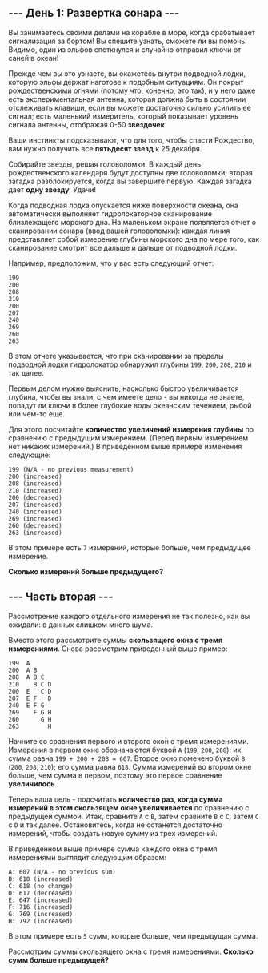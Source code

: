 ## --- День 1: Развертка сонара ---

Вы занимаетесь своими делами на корабле в море, когда срабатывает сигнализация за бортом! Вы спешите узнать, сможете ли вы помочь. Видимо, один из эльфов споткнулся и случайно отправил ключи от саней в океан!

Прежде чем вы это узнаете, вы окажетесь внутри подводной лодки, которую эльфы держат наготове к подобным ситуациям. Он покрыт рождественскими огнями (потому что, конечно, это так), и у него даже есть экспериментальная антенна, которая должна быть в состоянии отслеживать клавиши, если вы можете достаточно сильно усилить ее сигнал; есть маленький измеритель, который показывает уровень сигнала антенны, отображая 0-50 **звездочек**.

Ваши инстинкты подсказывают, что для того, чтобы спасти Рождество, вам нужно получить все **пятьдесят звезд** к 25 декабря.

Собирайте звезды, решая головоломки. В каждый день рождественского календаря будут доступны две головоломки; вторая загадка разблокируется, когда вы завершите первую. Каждая загадка дает **одну звезду**. Удачи!

Когда подводная лодка опускается ниже поверхности океана, она автоматически выполняет гидролокаторное сканирование близлежащего морского дна. На маленьком экране появляется отчет о сканировании сонара (ввод вашей головоломки): каждая линия представляет собой измерение глубины морского дна по мере того, как сканирование смотрит все дальше и дальше от подводной лодки.

Например, предположим, что у вас есть следующий отчет:

```
199
200
208
210
200
207
240
269
260
263
```

В этом отчете указывается, что при сканировании за пределы подводной лодки гидролокатор обнаружил глубины `199`, `200`, `208`, `210` и так далее.

Первым делом нужно выяснить, насколько быстро увеличивается глубина, чтобы вы знали, с чем имеете дело - вы никогда не знаете, попадут ли ключи в более глубокие воды океанским течением, рыбой или чем-то еще.

Для этого посчитайте **количество увеличений измерения глубины** по сравнению с предыдущим измерением. (Перед первым измерением нет никаких измерений.) В приведенном выше примере изменения следующие:

```
199 (N/A - no previous measurement)
200 (increased)
208 (increased)
210 (increased)
200 (decreased)
207 (increased)
240 (increased)
269 (increased)
260 (decreased)
263 (increased)
```

В этом примере есть `7` измерений, которые больше, чем предыдущее измерение.

**Сколько измерений больше предыдущего?**

## --- Часть вторая ---

Рассмотрение каждого отдельного измерения не так полезно, как вы ожидали: в данных слишком много шума.

Вместо этого рассмотрите суммы **скользящего окна с тремя измерениями**. Снова рассмотрим приведенный выше пример:

```
199  A      
200  A B    
208  A B C  
210    B C D
200  E   C D
207  E F   D
240  E F G  
269    F G H
260      G H
263        H
```

Начните со сравнения первого и второго окон с тремя измерениями. Измерения в первом окне обозначаются буквой `A` (`199`, `200`, `208`); их сумма равна `199 + 200 + 208 = 607`. Второе окно помечено буквой `B` (`200`, `208`, `210`); его сумма равна `618`. Сумма измерений во втором окне больше, чем сумма в первом, поэтому это первое сравнение **увеличилось**.

Теперь ваша цель - подсчитать **количество раз, когда сумма измерений в этом скользящем окне увеличивается** по сравнению с предыдущей суммой. Итак, сравните `A` с `B`, затем сравните `B` с `C`, затем `C` с `D` и так далее. Остановитесь, когда не останется достаточно измерений, чтобы создать новую сумму из трех измерений.

В приведенном выше примере сумма каждого окна с тремя измерениями выглядит следующим образом:

```
A: 607 (N/A - no previous sum)
B: 618 (increased)
C: 618 (no change)
D: 617 (decreased)
E: 647 (increased)
F: 716 (increased)
G: 769 (increased)
H: 792 (increased)
```

В этом примере есть `5` сумм, которые больше, чем предыдущая сумма.

Рассмотрим суммы скользящего окна с тремя измерениями. **Сколько сумм больше предыдущей?**
